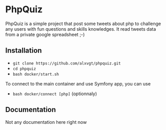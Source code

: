 PhpQuiz
========================

PhpQuiz is a simple project that post some tweets about php to challenge any users with fun questions and skills knowledges.
It read tweets data from a private google spreadsheet ;-)

Installation
--------------
* `git clone https://github.com/alxvgt/phpquiz.git`
* `cd phpquiz`
* `bash docker/start.sh`

To connect to the main container and use Symfony app, you can use
* `bash docker/connect [php]` (optionnaly)

Documentation
--------------

Not any documentation here right now
